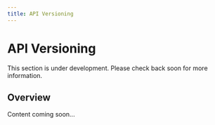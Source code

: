 ```yaml
---
title: API Versioning
---
```


# API Versioning

This section is under development. Please check back soon for more information.

## Overview

Content coming soon...
